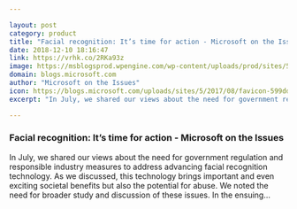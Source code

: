 ```yaml
---

layout: post
category: product
title: "Facial recognition: It’s time for action - Microsoft on the Issues"
date: 2018-12-10 18:16:47
link: https://vrhk.co/2RKa93z
image: https://msblogsprod.wpengine.com/wp-content/uploads/prod/sites/5/2018/11/facial-rec-image-5c098a9db9dd7-1024x576.jpg
domain: blogs.microsoft.com
author: "Microsoft on the Issues"
icon: https://blogs.microsoft.com/uploads/sites/5/2017/08/favicon-599dd744b8cac.jpg
excerpt: "In July, we shared our views about the need for government regulation and responsible industry measures to address advancing facial recognition technology. As we discussed, this technology brings important and even exciting societal benefits but also the potential for abuse. We noted the need for broader study and discussion of these issues. In the ensuing..."

---
```


### Facial recognition: It’s time for action - Microsoft on the Issues

In July, we shared our views about the need for government regulation and responsible industry measures to address advancing facial recognition technology. As we discussed, this technology brings important and even exciting societal benefits but also the potential for abuse. We noted the need for broader study and discussion of these issues. In the ensuing...